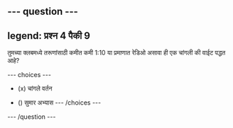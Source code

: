 --- question ---
---
legend: प्रश्न 4 पैकी 9
---

तुमच्या क्लबमध्ये तरूणांसाठी कमीत कमी 1:10 या प्रमाणात रेडिओ असावा ही एक चांगली की वाईट पद्धत आहे?

--- choices ---
- (x) चांगले वर्तन

- () सुमार अभ्यास --- /choices ---

--- /question ---
